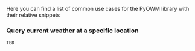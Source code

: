 Here you can find a list of common use cases for the PyOWM library with their relative snippets

### Query current weather at a specific location
    TBD